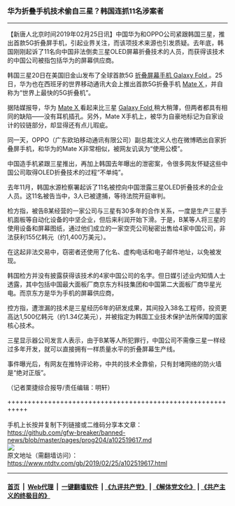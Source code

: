 ### 华为折叠手机技术偷自三星？韩国连抓11名涉案者
------------------------

<div class="post_content">
 <p>
  【新唐人北京时间2019年02月25日讯】中国华为和OPPO公司紧跟韩国三星，推出首款5G折叠屏手机，引起业界关注，而该项技术来源也引发质疑。去年底，韩国刚刚起诉了11名向中国非法倒卖三星OLED屏幕折叠技术的人员，而获得该技术的中国公司被指包括华为的屏幕供应商。
 </p>
 <p>
  韩国三星20日在美国旧金山发布了全球首款5G
  <a href="https://www.ntdtv.com/gb/折叠屏幕手机.htm">
   折叠屏幕手机
  </a>
  <a href="https://www.ntdtv.com/gb/galaxy-fold.htm">
   Galaxy Fold
  </a>
  。25日，华为也在西班牙的世界移动通讯大会上推出首款5G折叠手机
  <a href="https://www.ntdtv.com/gb/mate-x.htm">
   Mate X
  </a>
  ，并自称为“世界上最快的5G折叠机”。
 </p>
 <p>
  据陆媒报导，华为
  <a href="https://www.ntdtv.com/gb/mate-x.htm">
   Mate X
  </a>
  看起来比三星
  <a href="https://www.ntdtv.com/gb/galaxy-fold.htm">
   Galaxy Fold
  </a>
  稍大稍薄，但两者都具有相同的缺陷——没有耳机插孔。另外，Mate X手机上，被华为自豪地标记为自家设计的铰链部分，却显得还有点儿瑕疵。
 </p>
 <p>
  同一天，OPPO（广东欧珀移动通讯有限公司）副总裁沈义人也在微博晒出自家折叠屏手机，和华为的Mate X非常相似，被网友讥讽为“使用公模”。
 </p>
 <p>
  中国造手机紧跟三星推出，再加上韩国去年曝出的泄密案，令很多网友怀疑这些中国公司取得OLED折叠技术的过程“不单纯”。
 </p>
 <p>
  去年11月，韩国水源检察署起诉了11名被控向中国泄露三星OLED折叠技术的企业人员。这11名被告当中，3人已被逮捕，等待法院开庭审判。
 </p>
 <p>
  检方指，被告B某经营的一家公司与三星有30多年的合作关系，一度是生产三星手机面板等自动化设备的中坚企业，但后来利润开始下滑。于是，B某等人将三星的使用设备和屏幕图纸，通过他们成立的一家空壳公司秘密出售给4家中国公司，非法获利155亿韩元（约1,400万美元）。
 </p>
 <p>
  在这起非法交易中，窃密者还使用了化名、虚构电话和电子邮件地址，以免被发现。
 </p>
 <p>
  韩国检方并没有披露获得该技术的4家中国公司的名字。但日媒引述业内知情人士透露，其中包括中国最大面板厂商京东方科技集团和中国第二大面板厂商华星光电。而京东方是华为手机的屏幕供应商，
 </p>
 <p>
  控方指，遭泄漏的技术是三星经历6年的研发成果，其间投入38名工程师，投资更高达1,500亿韩元（约1.34亿美元），并被指定为韩国工业技术保护法所保障的国家核心技术。
 </p>
 <p>
  三星显示器公司发言人表示，由于B某等人所犯罪行，中国公司不需像三星一样经过多年开发，就可以直接拥有一样质量水平的折叠屏幕生产线。
 </p>
 <p>
  事件曝光后，有网友在推特评论称，中共的技术全靠偷，只有封堵网络的防火墙是“绝对正版”。
 </p>
 <p>
  （记者栗捷综合报导/责任编辑：明轩）
 </p>
 <div class="single_ad">
 </div>
</div>

+++++++++++++++++++++++++++++++++++++++++++++++++++++++++++<br/><br/>
手机上长按并复制下列链接或二维码分享本文章：<br/>
https://github.com/gfw-breaker/banned-news/blob/master/pages/prog204/a102519617.md <br/>
<a href='https://github.com/gfw-breaker/banned-news/blob/master/pages/prog204/a102519617.md'><img src='https://github.com/gfw-breaker/banned-news/blob/master/pages/prog204/a102519617.md.png'/></a> <br/>
原文地址（需翻墙访问）：https://www.ntdtv.com/gb/2019/02/25/a102519617.html


------------------------
#### [首页](https://github.com/gfw-breaker/banned-news/blob/master/README.md) &nbsp;|&nbsp; [Web代理](https://github.com/labour-camp/helloworld) &nbsp;|&nbsp; [一键翻墙软件](https://github.com/gfw-breaker/nogfw/blob/master/README.md) &nbsp;| [《九评共产党》](https://github.com/gfw-breaker/9ping.md/blob/master/README.md#九评之一评共产党是什么) | [《解体党文化》](https://github.com/gfw-breaker/jtdwh.md/blob/master/README.md) | [《共产主义的终极目的》](https://github.com/gfw-breaker/gczydzjmd.md/blob/master/README.md)

